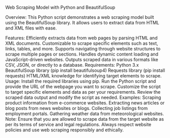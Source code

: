 Web Scraping Model with Python and BeautifulSoup

Overview:
This Python script demonstrates a web scraping model built using the BeautifulSoup library. It allows users to extract data from HTML and XML files with ease.

Features:
Efficiently extracts data from web pages by parsing HTML and XML documents.
Customizable to scrape specific elements such as text, links, tables, and more.
Supports navigating through website structures to scrape multiple pages or sections.
Handles dynamic content loading and JavaScript-driven websites.
Outputs scraped data in various formats like CSV, JSON, or directly to a database.
Requirements:
Python 3.x
BeautifulSoup library (pip install beautifulsoup4)
Requests library (pip install requests)
HTML/XML knowledge for identifying target elements to scrape.
Usage:
Install the required libraries using pip.
Run the Python script and provide the URL of the webpage you want to scrape.
Customize the script to target specific elements and data as per your requirements.
Review the scraped data output and modify the script as needed.
Examples:
Scraping product information from e-commerce websites.
Extracting news articles or blog posts from news websites or blogs.
Collecting job listings from employment portals.
Gathering weather data from meteorological websites.
Note:
Ensure that you are allowed to scrape data from the target website as per its terms of service and legal regulations. Always respect website policies and use web scraping responsibly and ethically.
